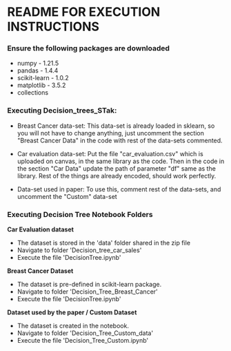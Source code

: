 # README FOR EXECUTION INSTRUCTIONS

### Ensure the following packages are downloaded

- numpy - 1.21.5
- pandas - 1.4.4
- scikit-learn - 1.0.2
- matplotlib - 3.5.2
- collections

### Executing Decision_trees_STak:

- Breast Cancer data-set: This data-set is already loaded in sklearn, so you will not have to change anything, just uncomment the section "Breast Cancer Data" in the code with rest of the data-sets commented.  

- Car evaluation data-set: Put the file "car_evaluation.csv" which is uploaded on canvas, in the same library as the code. Then in the code in the section "Car Data" update the path of parameter "df" same as the library. Rest of the things are already encoded, should work perfectly. 

- Data-set used in paper: To use this, comment rest of the data-sets, and uncomment the "Custom" data-set


### Executing Decision Tree Notebook Folders

__Car Evaluation dataset__

- The dataset is stored in the 'data' folder shared in the zip file
- Navigate to folder 'Decision_tree_car_sales'
- Execute the file 'DecisionTree.ipynb'

__Breast Cancer Dataset__

- The dataset is pre-defined in scikit-learn package.
- Navigate to folder 'Decision_Tree_Breast_Cancer'
- Execute the file 'DecisionTree.ipynb'

__Dataset used by the paper / Custom Dataset__

- The dataset is created in the notebook.
- Navigate to folder 'Decision_Tree_Custom_data'
- Execute the file 'Decision_Tree_Custom.ipynb'